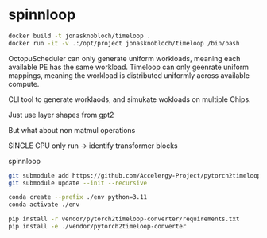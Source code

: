 # spinnloop

```bash
docker build -t jonasknobloch/timeloop .
docker run -it -v .:/opt/project jonasknobloch/timeloop /bin/bash
```




OctopuScheduler can only generate uniform workloads, meaning each available PE has the same workload.
Timeloop can only geenrate uniform mappings, meaning the workload is distributed uniformly across available compute.


CLI tool to generate worklaods, and simukate wokloads on multiple Chips.

Just use layer shapes from gpt2

But what about non matmul operations

SINGLE CPU only run -> identify transformer blocks

spinnloop


```bash
git submodule add https://github.com/Accelergy-Project/pytorch2timeloop-converter vendor/pytorch2timeloop-converter
git submodule update --init --recursive

conda create --prefix ./env python=3.11
conda activate ./env

pip install -r vendor/pytorch2timeloop-converter/requirements.txt
pip install -e ./vendor/pytorch2timeloop-converter
 ```

